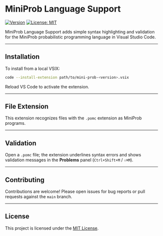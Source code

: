 # MiniProb Language Support

[![Version](https://img.shields.io/badge/version-0.0.7-blue.svg)](https://github.com/e12224207/miniprob)
[![License: MIT](https://img.shields.io/badge/license-MIT-green.svg)](LICENSE)

MiniProb Language Support adds simple syntax highlighting and validation for the MiniProb probabilistic programming language in Visual Studio Code.

---

## Installation

To install from a local VSIX:

```bash
code --install-extension path/to/mini-prob-<version>.vsix
```

Reload VS Code to activate the extension.

---

## File Extension

This extension recognizes files with the `.pomc` extension as MiniProb programs.

---

## Validation

Open a `.pomc` file; the extension underlines syntax errors and shows validation messages in the **Problems** panel (`Ctrl+Shift+M` / `⇧⌘M`).

---

## Contributing

Contributions are welcome! Please open issues for bug reports or pull requests against the `main` branch.

---

## License

This project is licensed under the [MIT License](LICENSE).
